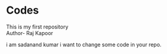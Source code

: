 # Codes
This is my first repository
<br>
Author- Raj Kapoor

i am sadanand kumar
i want to change some code in your repo.



